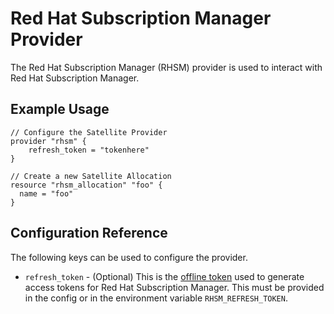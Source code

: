 # Red Hat Subscription Manager Provider

 The Red Hat Subscription Manager (RHSM) provider is used to interact with Red Hat Subscription Manager.

## Example Usage

```hcl
// Configure the Satellite Provider
provider "rhsm" {
    refresh_token = "tokenhere"
}

// Create a new Satellite Allocation
resource "rhsm_allocation" "foo" {
  name = "foo"
}
```

## Configuration Reference

The following keys can be used to configure the provider.

* `refresh_token` - (Optional) This is the [offline token](https://access.redhat.com/articles/3626371#bgenerating-a-new-offline-tokenb-3)
  used to generate access tokens for Red Hat Subscription Manager. This must be provided in
  the config or in the environment variable `RHSM_REFRESH_TOKEN`.
